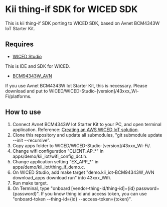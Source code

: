 # Kii thing-if SDK for WICED SDK
This is kii thing-if SDK porting to WICED SDK, based on Avnet BCM4343W IoT Starter Kit.

## Requires

* [WICED Studio](https://community.cypress.com/community/wiced-wifi/wiced-wifi-documentation)

This is IDE and SDK for WICED.

* [BCM94343W\_AVN](https://github.com/CloudConnectKits/WICED-SDK-3.5.2_Platform_Files)

If you use Avnet BCM4343W Iot Starter Kit, this is necessary.
Please download and put to WICED/WICED-Studio-[version]/43xxx\_Wi-Fi/platforms.

## How to use
1. Connect Avnet BCM4343W Iot Starter Kit to your PC, and open terminal application. Reference: [Creating an AWS WICED IoT solution](https://community.cypress.com/docs/DOC-2623).
1. Clone this repository and update all submodules, "git submodule update --init --recursive".
1. Copy apps folder to WICED/WICED-Studio-[version]/43xxx\_Wi-Fi/.
1. Change wifi configuration "CLIENT\_AP\_\*" in apps/demo/kii\_iot/wifi\_config\_dct.h.
1. Change application setting "EX\_APP\_\*" in apps/demo/kii\_iot/thing\_if\_demo.c.
1. On WICED Studio, add make target "demo.kii\_iot-BCM94343W\_AVN download\_apps download run" into 43xxx\_Wifi.
1. Run make target.
1. On Terminal, type "onboard [vendor-thing-id/thing-id]={id} password={password}". If you know thing id and access token, you can use "onboard-token --thing-id={id} --access-token={token}".
